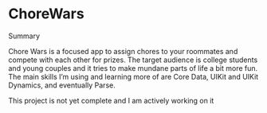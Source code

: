 # ChoreWars
Summary

Chore Wars is a focused app to assign chores to your roommates and compete with each other for prizes. The target audience is college students and young couples and it tries to make mundane parts of life a bit more fun. The main skills I’m using and learning more of are Core Data, UIKit and UIKit Dynamics, and eventually Parse.

This project is not yet complete and I am actively working on it
